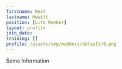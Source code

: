 ```yaml
---
firstname: Neal
lastname: Hewitt
position: [Life Member]
layout: profile
join_date:
training: []
profile: /assets/img/members/default/0.png
---
```

Some Information